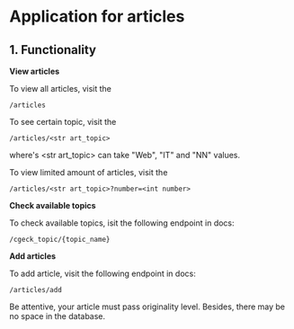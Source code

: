 # Application for articles

## 1. Functionality

**View articles**

To view all articles, visit the

    /articles

To see certain topic, visit the

    /articles/<str art_topic>

where's \<str art_topic\> can take "Web", "IT" and "NN" values.

To view limited amount of articles, visit the

    /articles/<str art_topic>?number=<int number>

**Check available topics**

To check available topics, isit the following endpoint in docs:

    /cgeck_topic/{topic_name}

**Add articles**

To add article, visit the following endpoint in docs:

    /articles/add

Be attentive, your article must pass originality level. Besides, there may be no space in the database.
